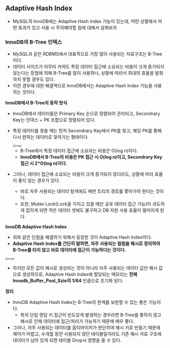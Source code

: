 ## Adaptive Hash Index

- MySQL의 InnoDB에는 Adaptive Hash Index 기능이 있는데, 어떤 상황에서 어떤 효과가 있고 사용 시 주의해야할 점에 대해서 살펴보자



### InnoDB의 B-Tree 인덱스

- MySQL과 같은 RDBMS에서 대표적으로 가장 많이 사용되는 자료구조는 B-Tree이다.
- 데이터 사이즈가 아무리 커져도 특정 데이터 접근에 소요되는 비용이 크게 증가되지 않는다는 장점에 의해 B-Tree를 많이 사용하나, 상황에 따라서 최대의 효율을 발휘하지 못할 경우도 있다.
- 이런 경우에 대한 해결책으로 InnoDB에서는 Adaptive Hash Index 기능을 사용하는 것이다.



**InnoDB에서 B-Tree의 동작 방식**

- InnoDB에서 데이터들은 Primary Key 순으로 정렬되어 관리되고, Secondrary Key는 인덱스 + PK 조합으로 정렬되어 있다.

- 특정 데이터를 찾을 때는 먼저 Secondrary Key에서 PK를 찾고, 해당 PK를 통해 다시 원하는 데이터로 찾아가는 형태이다.

  <img src="https://user-images.githubusercontent.com/40616436/78142399-dd365380-7467-11ea-93f1-c1ec6d18764e.png" alt="image" style="zoom:50%;" />

  - B-Tree에서 특정 데이터 접근에 소요되는 비용은 O(log n)이다.
  - **InnoDB에서 B-Tree의 비용은 PK 접근 시 O(log n)이고, Secondrary Key 접근 시 2*O(log n)이다.**

- 그러나, 데이터 접근에 소요되는 비용이 크게 증가되지 않더라도, 상황에 따라 효율이 좋지 않는 경우가 있다.

  - 바로 자주 사용되는 데이터 탐색에도 매번 트리의 경로를 쫓아가야 한다는 것이다.
  - 또한, Mutex Lock(Lock을 가지고 있을 때만 공유 데이터 접근 가능)이 과도하게 잡히게 되면 적은 데이터 셋에도 불구하고 DB 자원 사용 효율이 떨어지게 된다.



**InnoDB Adaptive Hash Index**

- 위와 같은 단점을 해결하기 위해서 등장한 것이 Adaptive Hash Index이다.
- **Adaptive Hash Index를 간단히 말하면, 자주 사용되는 컬럼을 해시로 정의하여 B-Tree를 타지 않고 바로 데이터에 접근이 가능하다는 것이다.**

<img src="https://user-images.githubusercontent.com/40616436/78143456-479bc380-7469-11ea-97f7-390e3394ffd5.png" alt="image" style="zoom:50%;" />

- 하지만 모든 값이 해시로 생성되는 것이 아니라 자주 사용되는 데이터 값만 해시 값으로 생성하므로, Adaptive Hash Index에 할당되는 메모리는 **전체 Innodb_Buffer_Pool_Szie의 1/64** 만큼으로 초기화 된다.



**정리**

- InnoDB Adaptive Hash Index는 B-Tree의 한계를 보완할 수 있는 좋은 기능이다.
  - 특히 단일 랜덤 키 접근이 빈도있게 발생하는 경우라면 B-Tree를 통하지 않고 해시로 인헤 데이터에 접근/처리가 가능하기 때문에 매우 좋다.
- 그러나, 자주 사용되는 데이터를 옵티마이저가 판단하여 해시 키로 만들기 때문에 제어가 어렵고, 수개월 동안 사용되지 않던 테이블일지라도 기존 해시 자료 구조에 데이터가 남아 있게 되면 테이블 Drop시 영향을 줄 수 있다.
